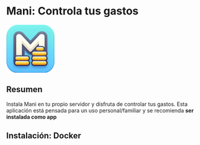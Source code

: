 # Mani: Controla tus gastos

![Mani Logo](/static/rsz_icon.png)

## Resumen

Instala Mani en tu propio servidor y disfruta de controlar tus gastos. Esta aplicación está pensada
para un uso personal/familiar y se recomienda **ser instalada como app**

## Instalación: Docker

